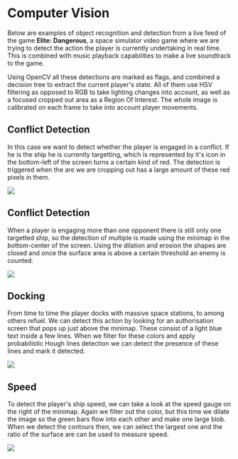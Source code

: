 # Computer Vision

Below are examples of object recognition and detection from a live feed of the game **Elite: Dangerous**, a space simulator
video game where we are trying to detect the action the player is currently undertaking in real time. This is combined with
music playback capabilities to make a live soundtrack to the game.

Using OpenCV all these detections are marked as flags, and combined a decision tree to extract the current player's state.
All of them use HSV filtering as opposed to RGB to take lighting changes into account, as well as a focused cropped out area
as a Region Of Interest. The whole image is calibrated on each frame to take into account player movements.

## Conflict Detection

In this case we want to detect whether the player is engaged in a conflict. If he is the ship he is currently targetting, which 
is represented by it's icon in the bottom-left of the screen turns a certain kind of red. The detection is triggered when the are 
we are cropping out has a large amount of these red pixels in them.

![](./theResources/conflict.gif)

## Conflict Detection

When a player is engaging more than one opponent there is still only one targetted ship, so the detection of multiple is made using 
the minimap in the bottom-center of the screen. Using the dilation and erosion the shapes are closed and once the surface area 
is above a certain threshold an enemy is counted.

![](./theResources/conflict-multiple.gif)

## Docking

From time to time the player docks with massive space stations, to among others refuel. We can detect this action by looking 
for an authorisation screen that pops up just above the minimap. These consist of a light blue text inside a few lines. When 
we filter for these colors and apply probabilistic Hough lines detection we can detect the presence of these lines and mark
it detected.

![](./theResources/docking.gif)

## Speed

To detect the player's ship speed, we can take a look at the speed gauge on the right of the minimap. Again we filter out 
the color, but this time we dilate the image so the green bars flow into each other and make one large blob. When we detect
the contours then, we can select the largest one and the ratio of the surface are can be used to measure speed.

![](./theResources/speed.gif)